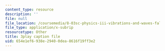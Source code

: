 ```yaml
---
content_type: resource
description: ''
file: null
file_location: /coursemedia/8-03sc-physics-iii-vibrations-and-waves-fall-2016/654e1ef6938e29400dea8616f19ff3e2_mqhO9GT8hD4.srt
file_type: application/x-subrip
resourcetype: Other
title: 3play caption file
uid: 654e1ef6-938e-2940-0dea-8616f19ff3e2
---
```

